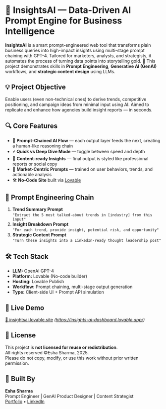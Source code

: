 # 🤖 InsightsAI — Data-Driven AI Prompt Engine for Business Intelligence

**InsightsAI** is a smart prompt-engineered web tool that transforms plain business queries into high-impact insights using multi-stage prompt chaining with GPT-4. Tailored for marketers, analysts, and strategists, it automates the process of turning data points into storytelling gold. 🚀 This project demonstrates skills in **Prompt Engineering**, **Generative AI (GenAI)** workflows, and **strategic content design** using LLMs.

## 💡 Project Objective

Enable users (even non-technical ones) to derive trends, competitive positioning, and campaign ideas from minimal input using AI. Aimed to replicate and enhance how agencies build insight reports — in seconds.

## 🔍 Core Features

- 🧠 **Prompt-Chained AI Flow** — each output layer feeds the next, creating a human-like reasoning chain  
- ⚡️ **Quick vs Deep Dive Mode** — toggle between speed and depth  
- 📝 **Content-ready Insights** — final output is styled like professional reports or social copy  
- 🎯 **Market-Centric Prompts** — trained on user behaviors, trends, and actionable analysis  
- 🛠️ **No-Code Site** built via [Lovable](https://insights-ai-dashboard.lovable.app/)

## 🧠 Prompt Engineering Chain

1. **Trend Summary Prompt**  
   `"Extract the 5 most talked-about trends in [industry] from this input"`  
2. **Insight Breakdown Prompt**  
   `"For each trend, provide insight, potential risk, and opportunity"`  
3. **Strategic Content Prompt**  
   `"Turn these insights into a LinkedIn-ready thought leadership post"`

## 🛠️ Tech Stack

- **LLM:** OpenAI GPT-4  
- **Platform:** Lovable (No-code builder)  
- **Hosting:** Lovable Publish  
- **Workflow:** Prompt chaining, multi-stage output generation  
- **Type:** Client-side UI + Prompt API simulation

## 🔗 Live Demo

[🔗 insightsai.lovable.site](#) *(https://insights-ai-dashboard.lovable.app/)*

## 📜 License
This project is **not licensed for reuse or redistribution**.  
All rights reserved ©Esha Sharma, 2025.  
Please do not copy, modify, or use this work without prior written permission.


## 👤 Built By

**Esha Sharma**  
Prompt Engineer | GenAI Product Designer | Content Strategist  
[Portfolio](https://eshadesignportfolio.framer.website/) • [LinkedIn](https://www.linkedin.com/in/esha-sharma-uix2025/)
